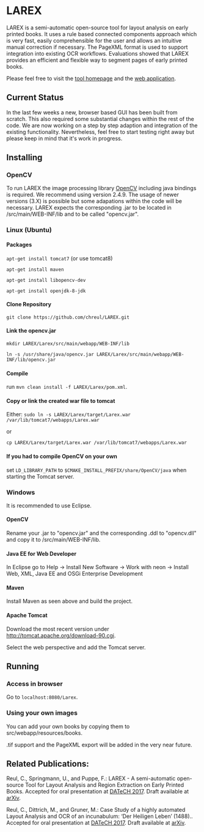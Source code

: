 # LAREX

LAREX is a semi-automatic open-source tool for layout analysis on early printed books. 
It uses a rule based connected components approach which is very fast, 
easily comprehensible for the user and allows an intuitive manual correction if necessary. 
The PageXML format is used to support integration into existing OCR workflows. 
Evaluations showed that LAREX provides an efficient and flexible way to segment pages of early printed books.

Please feel free to visit the [tool homepage](https://go.uniwue.de/larex) and the [web application](http://www.larex-webapp.informatik.uni-wuerzburg.de/).

## Current Status
In the last few weeks a new, browser based GUI has been built from scratch. 
This also required some substantial changes within the rest of the code. 
We are now working on a step by step adaption and integration of the existing functionality.
Nevertheless, feel free to start testing right away but please keep in mind that it's work in progress.

## Installing

### OpenCV
To run LAREX the image processing library [OpenCV](http://opencv.org/) including java bindings is required. We recommend using version 2.4.9. 
The usage of newer versions (3.X) is possible but some adapations within the code will be necessary.
LAREX expects the corresponding .jar to be located in /src/main/WEB-INF/lib and to be called "opencv.jar".

### Linux (Ubuntu)
#### Packages
`apt-get install tomcat7` (or use tomcat8)

`apt-get install maven`

`apt-get install libopencv-dev`

`apt-get install openjdk-8-jdk`

#### Clone Repository
`git clone https://github.com/chreul/LAREX.git`

#### Link the opencv.jar
`mkdir LAREX/Larex/src/main/webapp/WEB-INF/lib`

`ln -s /usr/share/java/opencv.jar LAREX/Larex/src/main/webapp/WEB-INF/lib/opencv.jar`

#### Compile
run `mvn clean install -f LAREX/Larex/pom.xml`.

#### Copy or link the created war file to tomcat
Either:
`sudo ln -s LAREX/Larex/target/Larex.war /var/lib/tomcat7/webapps/Larex.war`

or

`cp LAREX/Larex/target/Larex.war /var/lib/tomcat7/webapps/Larex.war`

#### If you had to compile OpenCV on your own
set `LD_LIBRARY_PATH` to `$CMAKE_INSTALL_PREFIX/share/OpenCV/java` when starting the Tomcat server.

### Windows
It is recommended to use Eclipse.

#### OpenCV
Rename your .jar to "opencv.jar" and the corresponding .ddl to "opencv.dll" and copy it to /src/main/WEB-INF/lib.

#### Java EE for Web Developer
In Eclipse go to Help -> Install New Software -> Work with neon -> Install Web, XML, Java EE and OSGi Enterprise Development

#### Maven
Install Maven as seen above and build the project.

#### Apache Tomcat
Download the most recent version under http://tomcat.apache.org/download-90.cgi.

Select the web perspective and add the Tomcat server.

## Running
### Access in browser
Go to `localhost:8080/Larex`.

### Using your own images
You can add your own books by copying them to src/webapp/resources/books.

.tif support and the PageXML export will be added in the very near future.

## Related Publications:
Reul, C., Springmann, U., and Puppe, F.: LAREX - A semi-automatic open-source Tool for Layout
Analysis and Region Extraction on Early Printed Books. Accepted for oral presentation at [DATeCH 2017](http://ddays.digitisation.eu/). 
Draft available at [arXiv](https://arxiv.org/abs/1701.07396).

Reul, C., Dittrich, M., and Gruner, M.: Case Study of a highly automated Layout Analysis and OCR of an incunabulum: 
‘Der Heiligen Leben’ (1488).. Accepted for oral presentation at [DATeCH 2017](http://ddays.digitisation.eu/). 
Draft available at [arXiv](https://arxiv.org/abs/1701.07395).
